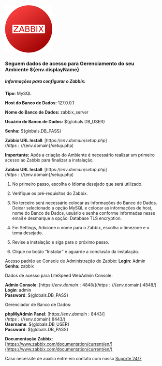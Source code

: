  ![Zabbix](https://raw.githubusercontent.com/jeversonmiotti/Jelastic-Zabbix-Server/master/images/zabbix.png)
  
  ### Seguem dados de acesso para Gerenciamento do seu Ambiente ${env.displayName}
  
  
  ##### Informações para configurar o Zabbix:


  **Tipo:** MySQL
  
  **Host do Banco de Dados:** 127.0.0.1

  **Nome do Banco de Dados:** zabbix_server

  **Usuário do Banco de Dados:** ${globals.DB_USER}
  
  **Senha:** ${globals.DB_PASS}


**Zabbix URL Install**: [https://${env.domain}/setup.php](https://${env.domain}/setup.php)


 **Importante:** Após a criação do Ambiente é necessário realizar um primeiro acesso ao Zabbix para finalizar a instalação.

 **Zabbix URL Install**: [https://${env.domain}/setup.php](https://${env.domain}/setup.php)

  1. No primeiro passo, escolha o Idioma desejado que será utilizado.
  
  2. Verifique os pré-requisitos do Zabbix.
  
  3. No terceiro será necessário colocar as informações do Banco de Dados. Deixar selecionado a opção MySQL e colocar as informações de host, nome do Banco de Dados, usuário e senha conforme informadas nesse email e desmarque a opção: Database TLS encryption.

  4. Em Settings, Adicione o nome para o Zabbix, escolha o timezone e o tema desejado.

  5. Revise a instalação e siga para o próximo passo.

  6. Clique no botão "Instalar" e aguarde a conclusão da instalação.

  Acesso padrão ao Console de Administração do Zabbix:
  **Login:** Admin  
  **Senha:** zabbix

  Dados de acesso para LiteSpeed WebAdmin Console:

  **Admin Console**: [https://${env.domain}:4848/](https://${env.domain}:4848/)   
  **Login**: admin    
  **Password**: ${globals.DB_PASS}  

  Gerenciador de Banco de Dados:

  **phpMyAdmin Panel**: [https://${env.domain}:8443/](https://${env.domain}:8443/)  
  **Username**: ${globals.DB_USER}    
  **Password**: ${globals.DB_PASS}  

  **Documentação Zabbix**: [https://www.zabbix.com/documentation/current/en/](https://www.zabbix.com/documentation/current/en/) 

  

  Caso necessite de auxilio entre em contato com nosso [Suporte 24/7](https://api.whatsapp.com/message/2HGCCPU36CDMA1?autoload=1&app_absent=0)

